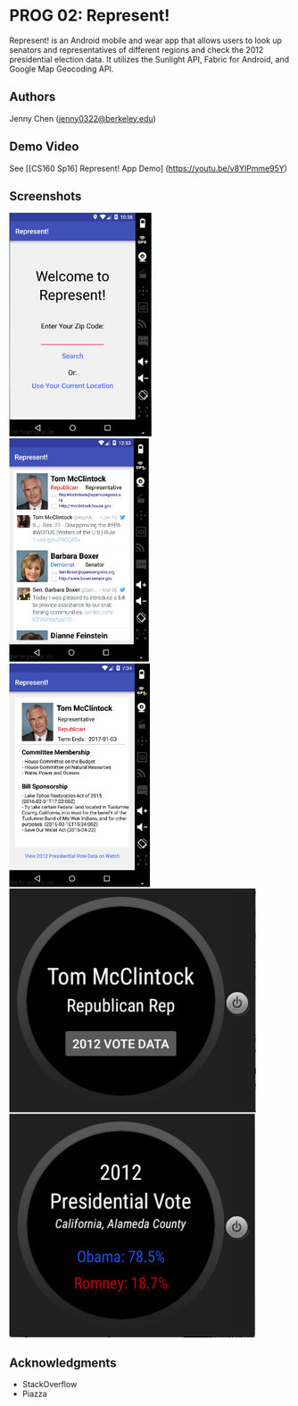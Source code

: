 # PROG 02: Represent!

Represent! is an Android mobile and wear app that allows users to look up senators and representatives of different regions and check the 2012 presidential election data. It utilizes the Sunlight API, Fabric for Android, and Google Map Geocoding API.

## Authors

Jenny Chen ([jenny0322@berkeley.edu](mailto:jenny0322@berkeley.edu))

## Demo Video

See [[CS160 Sp16] Represent! App Demo] (https://youtu.be/v8YlPmme95Y)

## Screenshots

<img src="screenshots/main.png" height="400" alt="Screenshot"/>
<img src="screenshots/mobile_congressview.png" height="400" alt="Screenshot"/>
<img src="screenshots/mobile_detailview.png" height="400" alt="Screenshot"/>
<br>
<img src="screenshots/watch_congressview.png" height="400" alt="Screenshot"/>
<img src="screenshots/watch_voteview.png" height="400" alt="Screenshot"/>

## Acknowledgments

* StackOverflow 
* Piazza
